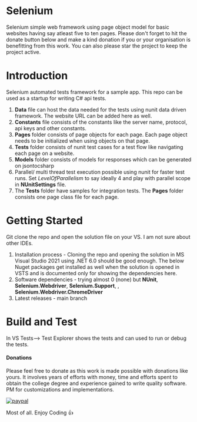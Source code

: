 # Selenium
 Selenium simple web framework using page object model for basic websites having say atleast five to ten pages. Please don't forget to hit the donate button below and make a kind donation if you or your organisation is benefitting from this work. You can also please star the project to keep the project active.

# Introduction 
 Selenium automated tests framework for a sample app. This repo can be used as a startup for writing C# api tests. 
 
 1. **Data** file can host the data needed for the tests using nunit data driven framework. The website URL can be added here as well.
 2. **Constants** file consists of the constants like the server name, protocol, api keys and other constants.
 3. **Pages** folder consists of page objects for each page. Each page object needs to be initialized when using objects on that page.
 4. **Tests** folder consists of nunit test cases for a test flow like navigating each page on a website.
 5. **Models** folder consists of models for responses which can be generated on jsontocsharp
 6. Parallel/ multi thread test execution possible using nunit for faster test runs. Set *LevelOfParallelism* to say ideally 4 and play with parallel scope in **NUnitSettings** file.
 7.  The **Tests** folder have samples for integration tests. The **Pages** folder consists one page class file for each page.

# Getting Started
 Git clone the repo and open the solution file on your VS. I am not sure about other IDEs. 
1.	Installation process - Cloning the repo and opening the solution in MS Visual Studio 2021 using .NET 6.0 should be good enough. The below Nuget packages get installed as well when the solution is opened in VSTS and is documented only for showing the dependencies here.
2.	Software dependencies - trying almost 0 (none) but **NUnit**, **Selenium.Webdriver**, **Selenium.Support**, , **Selenium.Webdriver.ChromeDriver**
3.	Latest releases - main branch

# Build and Test
In VS Tests--> Test Explorer shows the tests and can used to run or debug the tests.

#### Donations
Please feel free to donate as this work is made possible with donations like yours. It involves years of efforts with money, time and efforts spent to obtain the college degree and experience gained to write quality software. PM for customizations and implementations.

[![paypal](https://www.paypalobjects.com/en_US/i/btn/btn_donateCC_LG.gif)](https://www.paypal.com/cgi-bin/webscr?cmd=_s-xclick&hosted_button_id=ZKRHDCLG22EJA)

Most of all. Enjoy Coding :+1:
